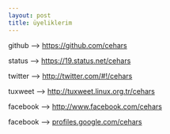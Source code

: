 ```yaml
---
layout: post
title: üyeliklerim
---
```


<p>github --> <a href="https://github.com/cehars">https://github.com/cehars</a></p>
<p>status --> <a href="https://19.status.net/cehars">https://19.status.net/cehars</a></p>
<p>twitter --> <a href="http://twitter.com/#!/cehars">http://twitter.com/#!/cehars</a></p>
<p>tuxweet --> <a href="http://tuxweet.linux.org.tr/cehars">http://tuxweet.linux.org.tr/cehars</a></p>
<p>facebook --> <a href="http://www.facebook.com/cehars">http://www.facebook.com/cehars</a></p>
<p>facebook --> <a href="profiles.google.com/cehars">profiles.google.com/cehars</a></p>
